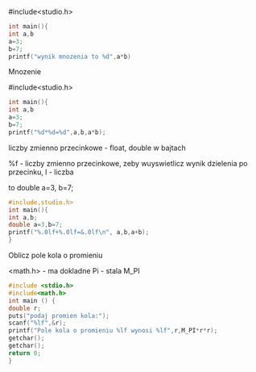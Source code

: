 #include<studio.h>
```c
int main(){
int a,b
a=3;
b=7;
printf("wynik mnozenia to %d",a*b)

```
Mnozenie

#include<studio.h>
```c
int main(){
int a,b
a=3;
b=7;
printf("%d*%d=%d",a,b,a*b);
```

liczby zmienno przecinkowe - float, double w bajtach

%f - liczby zmienno przecinkowe, zeby wuyswietlicz wynik dzielenia po przecinku, l - liczba

to double a=3, b=7;

```c
#include,studio.h>
int main(){
int a,b;
double a=3,b=7;
printf("%.0lf+%.0lf=&.0lf\n", a,b,a+b);
}
```

Oblicz pole kola o promieniu

<math.h>  - ma dokladne Pi - stala M_PI

```c
#include <stdio.h>
#include<math.h>
int main () {
double r;
puts("podaj promien kola:");
scanf("%lf",&r);
printf("Pole kola o promieniu %lf wynosi %lf",r,M_PI*r*r);
getchar();
getchar();
return 0;
}
